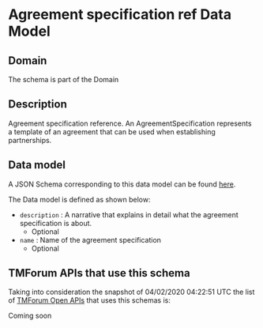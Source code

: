 # Agreement specification ref Data Model

## Domain

The  schema is part of the  Domain

## Description

Agreement specification reference. An AgreementSpecification represents a template of an agreement that can be used when establishing partnerships.

## Data model

A JSON Schema corresponding to this data model can be found
[here](https://github.com/tmforum-rand/schemas/blob/candidates/EngagedParty/AgreementSpecificationRef.schema.json).

The Data model is defined as shown below:
- `description` : A narrative that explains in detail what the agreement specification is about.
  - Optional
- `name` : Name of the agreement specification
  - Optional




## TMForum APIs that use this schema

Taking into consideration the snapshot of 04/02/2020 04:22:51 UTC the list of [TMForum Open APIs](https://www.tmforum.org/open-apis/) that uses this schemas is:

Coming soon